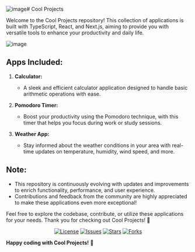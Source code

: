 ![image](https://github.com/Funiel298/Cool_Projects/assets/91716291/52008863-bf17-42ea-947c-a8369f104071)# Cool Projects

Welcome to the Cool Projects repository! This collection of applications is built with TypeScript, React, and Next.js, aiming to provide you with versatile tools to enhance your productivity and daily life. 

![image](https://github.com/Funiel298/Cool_Projects/assets/91716291/5346ba5e-4e3a-4850-adfe-33d10eaecf79)


## Apps Included:

1. **Calculator:**  
   - A sleek and efficient calculator application designed to handle basic arithmetic operations with ease.

2. **Pomodoro Timer:**  
   - Boost your productivity using the Pomodoro technique, with this timer that helps you focus during work or study sessions.

3. **Weather App:**  
   - Stay informed about the weather conditions in your area with real-time updates on temperature, humidity, wind speed, and more.

## Note:
- This repository is continuously evolving with updates and improvements to enrich functionality, performance, and user experience.
- Contributions and feedback from the community are highly appreciated to make these applications even more exceptional!

Feel free to explore the codebase, contribute, or utilize these applications for your needs. Thank you for checking out Cool Projects! 🚀

<div align="center">
  <a href="https://github.com/YourUsername/Cool_Projects/blob/master/LICENSE"><img src="https://img.shields.io/github/license/YourUsername/Cool_Projects.svg" alt="License"></a>
  <a href="https://github.com/YourUsername/Cool_Projects/issues"><img src="https://img.shields.io/github/issues/YourUsername/Cool_Projects.svg" alt="Issues"></a>
  <a href="https://github.com/YourUsername/Cool_Projects/stargazers"><img src="https://img.shields.io/github/stars/YourUsername/Cool_Projects.svg" alt="Stars"></a>
  <a href="https://github.com/YourUsername/Cool_Projects/network"><img src="https://img.shields.io/github/forks/YourUsername/Cool_Projects.svg" alt="Forks"></a>
</div>

**Happy coding with Cool Projects!** 🎉
